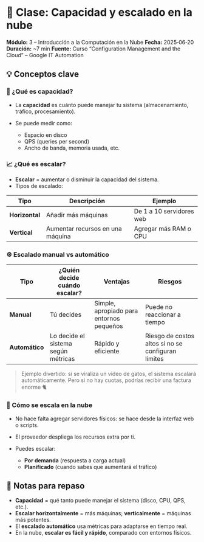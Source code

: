 
# 📝 Clase: Capacidad y escalado en la nube

**Módulo:** 3 – Introducción a la Computación en la Nube
**Fecha:** 2025‑06‑20
**Duración:** \~7 min
**Fuente:** Curso “Configuration Management and the Cloud” – Google IT Automation

## 💡 Conceptos clave

### 📏 ¿Qué es capacidad?

* La **capacidad** es cuánto puede manejar tu sistema (almacenamiento, tráfico, procesamiento).
* Se puede medir como:

  * Espacio en disco
  * QPS (queries per second)
  * Ancho de banda, memoria usada, etc.

### 📈 ¿Qué es escalar?

* **Escalar** = aumentar o disminuir la capacidad del sistema.
* Tipos de escalado:

| Tipo           | Descripción                      | Ejemplo                  |
| -------------- | -------------------------------- | ------------------------ |
| **Horizontal** | Añadir más máquinas              | De 1 a 10 servidores web |
| **Vertical**   | Aumentar recursos en una máquina | Agregar más RAM o CPU    |

### ⚙️ Escalado manual vs automático

| Tipo           | ¿Quién decide cuándo escalar?       | Ventajas                                 | Riesgos                                            |
| -------------- | ----------------------------------- | ---------------------------------------- | -------------------------------------------------- |
| **Manual**     | Tú decides                          | Simple, apropiado para entornos pequeños | Puede no reaccionar a tiempo                       |
| **Automático** | Lo decide el sistema según métricas | Rápido y eficiente                       | Riesgo de costos altos si no se configuran límites |

> Ejemplo divertido: si se viraliza un video de gatos, el sistema escalará automáticamente. Pero si no hay cuotas, podrías recibir una factura enorme 🐈

### 🔄 Cómo se escala en la nube

* No hace falta agregar servidores físicos: se hace desde la interfaz web o scripts.
* El proveedor despliega los recursos extra por ti.
* Puedes escalar:

  * **Por demanda** (respuesta a carga actual)
  * **Planificado** (cuando sabes que aumentará el tráfico)

## 🧠 Notas para repaso

* **Capacidad** = qué tanto puede manejar el sistema (disco, CPU, QPS, etc.).
* **Escalar horizontalmente** = más máquinas; **verticalmente** = máquinas más potentes.
* El **escalado automático** usa métricas para adaptarse en tiempo real.
* En la nube, **escalar es fácil y rápido**, comparado con entornos físicos.
